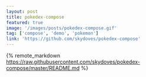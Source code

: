 ```yaml
---
layout: post
title: pokedex-compose
featured: true
image: '/images/posts/pokedex-compose.gif'
tag: ['compose', 'demo', 'pokemon']
link: 'https://github.com/skydoves/pokedex-compose'
---
```


{% remote_markdown https://raw.githubusercontent.com/skydoves/pokedex-compose/master/README.md %}
